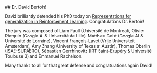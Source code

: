 ## Dr. David Bertoin!

David brilliantly defended his PhD today on [Representations for generalization in Reinforcement Learning](https://www.theses.fr/s233534). Congratulations Dr. Bertoin!

The jury was composed of Liam Paull (Université de Montreal), Olivier Pietquin (Google AI & Université de Lille), Matthieu Geist (Google AI & Université de Lorraine), Vincent François-Lavet (Vrije Universiteit Amsterdam), Amy Zhang (University of Texas at Austin), Thomas Oberlin (ISAE-SUPAERO), Sébastien Gerchinovitz (IRT Saint-Exupéry & Université Toulouse 3) and Emmanuel Rachelson.

Many thanks to all for that great defense and congratulations again David!

